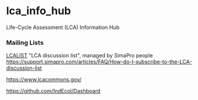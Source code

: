 # lca_info_hub
Life-Cycle Assessment (LCA) Information Hub

### Mailing Lists

[LCALIST](http://lists.pre-sustainability.com/scripts/wa-PRECBV.exe)
"LCA discussion list", managed by SimaPro people
https://support.simapro.com/articles/FAQ/How-do-I-subscribe-to-the-LCA-discussion-list


https://www.lcacommons.gov/

https://github.com/IndEcol/Dashboard
